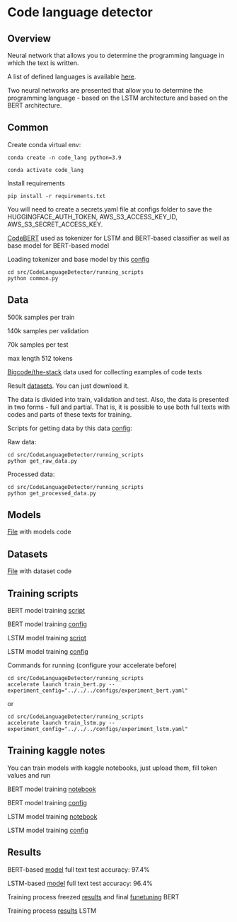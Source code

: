 # Code language detector

## Overview

Neural network that allows you to determine the programming language in which the text is written.

A list of defined languages is available [here](https://github.com/dmdgik/code_language_detection/blob/main/configs/languages.yaml).

Two neural networks are presented that allow you to determine the programming language - based on the LSTM architecture and based on the BERT architecture.

## Common

Create conda virtual env:

```console
conda create -n code_lang python=3.9
```

```console
conda activate code_lang
```

Install requirements

```console
pip install -r requirements.txt
```

You will need to create a secrets.yaml file at configs folder to save the HUGGINGFACE_AUTH_TOKEN, AWS_S3_ACCESS_KEY_ID, AWS_S3_SECRET_ACCESS_KEY.

[CodeBERT](https://huggingface.co/microsoft/codebert-base) used as tokenizer for LSTM and BERT-based classifier as well as base model for BERT-based model

Loading tokenizer and base model by this [config](https://github.com/dmdgik/code_language_detection/blob/main/configs/common.yaml)

```console
cd src/CodeLanguageDetector/running_scripts
python common.py
```

## Data

500k samples per train 

140k samples per validation

70k samples per test

max length 512 tokens

[Bigcode/the-stack](https://huggingface.co/datasets/bigcode/the-stack) data used for collecting examples of code texts

Result [datasets](https://www.kaggle.com/datasets/dmdgik/code-language-data). You can just download it.

The data is divided into train, validation and test. Also, the data is presented in two forms - full and partial. That is, it is possible to use both full texts with codes and parts of these texts for training.

Scripts for getting data by this data [config](https://github.com/dmdgik/code_language_detection/blob/main/configs/data_config.yaml):

Raw data:

```console
cd src/CodeLanguageDetector/running_scripts
python get_raw_data.py
```

Processed data: 

```console
cd src/CodeLanguageDetector/running_scripts
python get_processed_data.py
```

## Models

[File](https://github.com/dmdgik/code_language_detection/blob/main/src/CodeLanguageDetector/models/models.py) with models code

## Datasets

[File](https://github.com/dmdgik/code_language_detection/blob/main/src/CodeLanguageDetector/models/datasets.py) with dataset code

## Training scripts

BERT model training [script](https://github.com/dmdgik/code_language_detection/blob/main/src/CodeLanguageDetector/running_scripts/train_bert.py)

BERT model training [config](https://github.com/dmdgik/code_language_detection/blob/main/configs/experiment_bert.yaml)

LSTM model training [script](https://github.com/dmdgik/code_language_detection/blob/main/src/CodeLanguageDetector/running_scripts/train_lstm.py)

LSTM model training [config](https://github.com/dmdgik/code_language_detection/blob/main/configs/experiment_lstm.yaml)

Commands for running (configure your accelerate before)

```console
cd src/CodeLanguageDetector/running_scripts
accelerate launch train_bert.py --experiment_config="../../../configs/experiment_bert.yaml"
```

or

```console
cd src/CodeLanguageDetector/running_scripts
accelerate launch train_lstm.py --experiment_config="../../../configs/experiment_lstm.yaml"
```

## Training kaggle notes

You can train models with kaggle notebooks, just upload them, fill token values and run

BERT model training [notebook](https://github.com/dmdgik/code_language_detection/blob/main/notebooks/kaggle-code-language-detector-bert.ipynb)

BERT model training [config](https://github.com/dmdgik/code_language_detection/blob/main/configs/kaggle_experiment_bert.yaml)

LSTM model training [notebook](https://github.com/dmdgik/code_language_detection/blob/main/notebooks/kaggle-code-language-detector-lstm.ipynb)

LSTM model training [config](https://github.com/dmdgik/code_language_detection/blob/main/configs/kaggle_experiment_lstm.yaml)

## Results

BERT-based [model](https://github.com/dmdgik/code_language_detection/blob/main/models/obtained/checkpoint_bert_model_training_unfreezed_bert.pt) full text test accuracy: 97.4%

LSTM-based [model](https://github.com/dmdgik/code_language_detection/blob/main/models/obtained/checkpoint_lstm_model_training_initial.pt) full text test accuracy: 96.4%

Training process freezed [results](https://github.com/dmdgik/code_language_detection/blob/main/models/obtained/epochs_results_bert_model_training_freezed_bert.yaml) and final [funetuning](https://github.com/dmdgik/code_language_detection/blob/main/models/obtained/epochs_results_bert_model_training_unfreezed_bert.yaml) BERT

Training process [results](https://github.com/dmdgik/code_language_detection/blob/main/models/obtained/epochs_results_lstm_model_training_initial.yaml) LSTM
